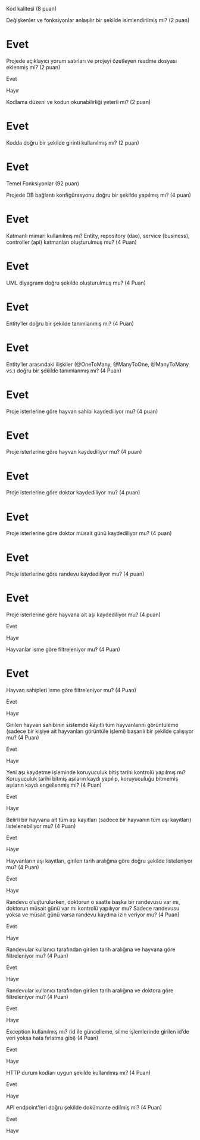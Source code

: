 Kod kalitesi (8 puan)

Değişkenler ve fonksiyonlar anlaşılır bir şekilde isimlendirilmiş mi? (2 puan)

# **Evet**

Projede açıklayıcı yorum satırları ve projeyi özetleyen readme dosyası eklenmiş mi? (2 puan)

Evet

Hayır

Kodlama düzeni ve kodun okunabilirliği yeterli mi? (2 puan)

# **Evet**


Kodda doğru bir şekilde girinti kullanılmış mı? (2 puan)

# **Evet**


Temel Fonksiyonlar (92 puan)

Projede DB bağlantı konfigürasyonu doğru bir şekilde yapılmış mı? (4 puan)

# **Evet**

Katmanlı mimari kullanılmış mı? Entity, repository (dao), service (business), controller (api) katmanları oluşturulmuş mu? (4 Puan)

# **Evet**

UML diyagramı doğru şekilde oluşturulmuş mu? (4 Puan)

# **Evet**

Entity’ler doğru bir şekilde tanımlanmış mı? (4 Puan)

# **Evet**

Entity’ler arasındaki ilişkiler (@OneToMany, @ManyToOne, @ManyToMany vs.) doğru bir şekilde tanımlanmış mı? (4 Puan)

# **Evet**

Proje isterlerine göre hayvan sahibi kaydediliyor mu? (4 puan)

# **Evet**

Proje isterlerine göre hayvan kaydediliyor mu? (4 puan)

# **Evet**

Proje isterlerine göre doktor kaydediliyor mu? (4 puan)

# **Evet**

Proje isterlerine göre doktor müsait günü kaydediliyor mu? (4 puan)

# **Evet**

Proje isterlerine göre randevu kaydediliyor mu? (4 puan)

# **Evet**

Proje isterlerine göre hayvana ait aşı kaydediliyor mu? (4 puan)

Evet

Hayır

Hayvanlar isme göre filtreleniyor mu? (4 Puan)

# **Evet**

Hayvan sahipleri isme göre filtreleniyor mu? (4 Puan)

Evet

Hayır

Girilen hayvan sahibinin sistemde kayıtlı tüm hayvanlarını görüntüleme (sadece bir kişiye ait hayvanları görüntüle işlemi) başarılı bir şekilde çalışıyor mu? (4 Puan)

Evet

Hayır

Yeni aşı kaydetme işleminde koruyuculuk bitiş tarihi kontrolü yapılmış mı? Koruyuculuk tarihi bitmiş aşıların kaydı yapılıp, koruyuculuğu bitmemiş aşıların kaydı engellenmiş mi? (4 Puan)

Evet

Hayır

Belirli bir hayvana ait tüm aşı kayıtları (sadece bir hayvanın tüm aşı kayıtları) listelenebiliyor mu? (4 Puan)

Evet

Hayır

Hayvanların aşı kayıtları, girilen tarih aralığına göre doğru şekilde listeleniyor mu? (4 Puan)

Evet

Hayır

Randevu oluşturulurken, doktorun o saatte başka bir randevusu var mı, doktorun müsait günü var mı  kontrolü yapılıyor mu? Sadece randevusu yoksa ve müsait günü varsa randevu kaydına izin veriyor mu? (4 Puan)

Evet

Hayır

Randevular kullanıcı tarafından girilen tarih aralığına ve hayvana göre filtreleniyor mu? (4 Puan)

Evet

Hayır

Randevular kullanıcı tarafından girilen tarih aralığına ve doktora göre filtreleniyor mu? (4 Puan)

Evet

Hayır

Exception kullanılmış mı? (id ile güncelleme, silme işlemlerinde girilen id’de veri yoksa hata fırlatma gibi) (4 Puan)

Evet

Hayır

HTTP durum kodları uygun şekilde kullanılmış mı? (4 Puan)

Evet

Hayır

API endpoint'leri doğru şekilde dokümante edilmiş mi? (4 Puan)

Evet

Hayır

